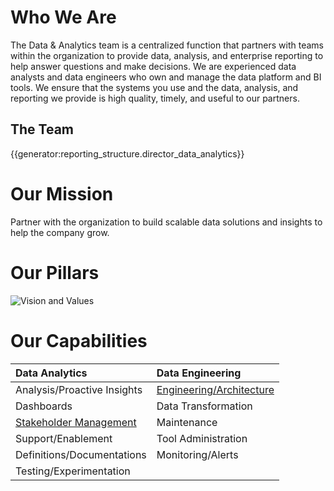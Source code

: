 # **Who We Are**

The Data & Analytics team is a centralized function that partners with teams within the organization to provide data, analysis, and enterprise reporting to help answer questions and make decisions. We are experienced data analysts and data engineers who own and manage the data platform and BI tools. We ensure that the systems you use and the data, analysis, and reporting we provide is high quality, timely, and useful to our partners.

## The Team

{{generator:reporting_structure.director_data_analytics}}

# **Our Mission**

Partner with the organization to build scalable data solutions and insights to help the company grow.

# **Our Pillars**

![Vision and Values](https://storage.googleapis.com/sourcegraph-assets/Data%20And%20Analytics%20Vision%20and%20Values.png)

# **Our Capabilities**

| <strong>Data Analytics</strong>               | <strong>Data Engineering</strong>           |
| :-------------------------------------------- | :------------------------------------------ |
| Analysis/Proactive Insights                   | [Engineering/Architecture](architecture.md) |
| Dashboards                                    | Data Transformation                         |
| [Stakeholder Management](stakeholder-mgmt.md) | Maintenance                                 |
| Support/Enablement                            | Tool Administration                         |
| Definitions/Documentations                    | Monitoring/Alerts                           |
| Testing/Experimentation                       |                                             |
